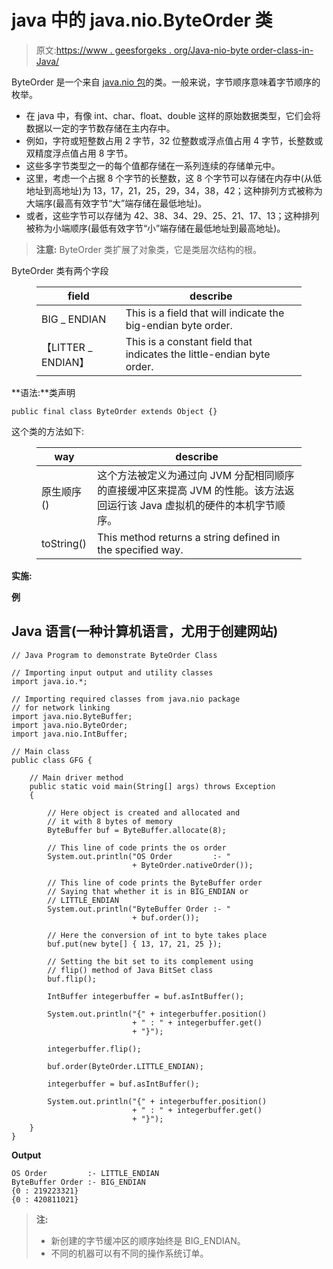 # java 中的 java.nio.ByteOrder 类

> 原文:[https://www . geesforgeks . org/Java-nio-byte order-class-in-Java/](https://www.geeksforgeeks.org/java-nio-byteorder-class-in-java/)

ByteOrder 是一个来自 [java.nio 包](https://www.geeksforgeeks.org/introduction-to-java-nio-with-examples/)的类。一般来说，字节顺序意味着字节顺序的枚举。

*   在 java 中，有像 int、char、float、double 这样的原始数据类型，它们会将数据以一定的字节数存储在主内存中。
*   例如，字符或短整数占用 2 字节，32 位整数或浮点值占用 4 字节，长整数或双精度浮点值占用 8 字节。
*   这些多字节类型之一的每个值都存储在一系列连续的存储单元中。
*   这里，考虑一个占据 8 个字节的长整数，这 8 个字节可以存储在内存中(从低地址到高地址)为 13，17，21，25，29，34，38，42；这种排列方式被称为大端序(最高有效字节“大”端存储在最低地址)。
*   或者，这些字节可以存储为 42、38、34、29、25、21、17、13；这种排列被称为小端顺序(最低有效字节“小”端存储在最低地址到最高地址)。

> **注意:** ByteOrder 类扩展了对象类，它是类层次结构的根。

ByteOrder 类有两个字段

<figure class="table">

| field | describe |
| --- | --- |
| BIG _ ENDIAN | This is a field that will indicate the big-endian byte order. |
| 【LITTER _ ENDIAN】 | This is a constant field that indicates the little-endian byte order. |

</figure>

**语法:**类声明

```
public final class ByteOrder extends Object {}
```

这个类的方法如下:

<figure class="table">

| way | describe |
| --- | --- |
| 原生顺序() | 这个方法被定义为通过向 JVM 分配相同顺序的直接缓冲区来提高 JVM 的性能。该方法返回运行该 Java 虚拟机的硬件的本机字节顺序。 |
| toString() | This method returns a string defined in the specified way. |

</figure>

**实施:**

**例**

## Java 语言(一种计算机语言，尤用于创建网站)

```
// Java Program to demonstrate ByteOrder Class

// Importing input output and utility classes
import java.io.*;

// Importing required classes from java.nio package
// for network linking
import java.nio.ByteBuffer;
import java.nio.ByteOrder;
import java.nio.IntBuffer;

// Main class
public class GFG {

    // Main driver method
    public static void main(String[] args) throws Exception
    {

        // Here object is created and allocated and
        // it with 8 bytes of memory
        ByteBuffer buf = ByteBuffer.allocate(8);

        // This line of code prints the os order
        System.out.println("OS Order         :- "
                           + ByteOrder.nativeOrder());

        // This line of code prints the ByteBuffer order
        // Saying that whether it is in BIG_ENDIAN or
        // LITTLE_ENDIAN
        System.out.println("ByteBuffer Order :- "
                           + buf.order());

        // Here the conversion of int to byte takes place
        buf.put(new byte[] { 13, 17, 21, 25 });

        // Setting the bit set to its complement using
        // flip() method of Java BitSet class
        buf.flip();

        IntBuffer integerbuffer = buf.asIntBuffer();

        System.out.println("{" + integerbuffer.position()
                           + " : " + integerbuffer.get()
                           + "}");

        integerbuffer.flip();

        buf.order(ByteOrder.LITTLE_ENDIAN);

        integerbuffer = buf.asIntBuffer();

        System.out.println("{" + integerbuffer.position()
                           + " : " + integerbuffer.get()
                           + "}");
    }
}
```

**Output**

```
OS Order         :- LITTLE_ENDIAN
ByteBuffer Order :- BIG_ENDIAN
{0 : 219223321}
{0 : 420811021}
```

> **注:**
> 
> *   新创建的字节缓冲区的顺序始终是 BIG_ENDIAN。
> *   不同的机器可以有不同的操作系统订单。